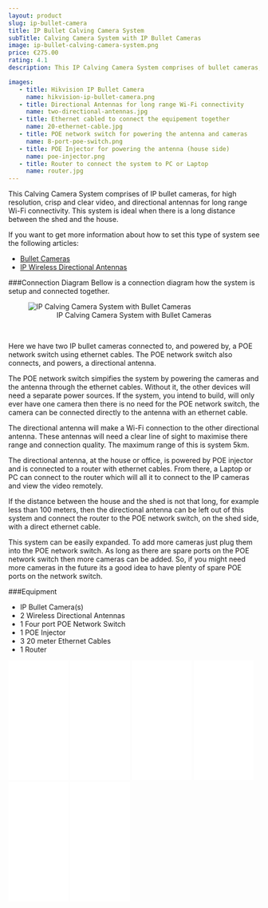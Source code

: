 ```yaml
---
layout: product
slug: ip-bullet-camera
title: IP Bullet Calving Camera System
subTitle: Calving Camera System with IP Bullet Cameras
image: ip-bullet-calving-camera-system.png
price: €275.00
rating: 4.1
description: This IP Calving Camera System comprises of bullet cameras, for high resolution, crisp and clear video, and directional antennas for long range Wi-Fi connectivity. This system is ideal when there is a long distance between the shed and the house.

images:
   - title: Hikvision IP Bullet Camera
     name: hikvision-ip-bullet-camera.png
   - title: Directional Antennas for long range Wi-Fi connectivity
     name: two-directional-antennas.jpg
   - title: Ethernet cabled to connect the equipement together
     name: 20-ethernet-cable.jpg
   - title: POE network switch for powering the antenna and cameras
     name: 8-port-poe-switch.png
   - title: POE Injector for powering the antenna (house side)
     name: poe-injector.png
   - title: Router to connect the system to PC or Laptop
     name: router.jpg
---
```


This Calving Camera System comprises of IP bullet cameras, for high resolution, crisp and clear video, and directional antennas for long range Wi-Fi connectivity. This system is ideal when there is a long distance between the shed and the house.

If you want to get more information about how to set this type of system see the following articles: 

 - [Bullet Cameras]({{site.baseurl}}/cameras/2015/07/12/bullet-cameras.html)
 - [IP Wireless Directional Antennas]({{site.baseurl}}/wireless/2015/05/26/ip-wireless-directional-antenns.html)



###Connection Diagram
Bellow is a connection diagram how the system is setup and connected together.

<figure>
  <img src="{{site.baseurl}}/img/connection-diagrams/bullet-ip-camera-antenna-connection-diagram.png" alt="IP Calving Camera System with Bullet Cameras">
  <figcaption style="text-align: center;">IP Calving Camera System with Bullet Cameras</figcaption>
</figure>
<br>

Here we have two IP bullet cameras connected to, and powered by, a POE network switch using ethernet cables. The POE network switch also connects, and powers, a directional antenna. 

The POE network switch simpifies the system by powering the cameras and the antenna through the ethernet cables. Without it, the other devices will need a separate power sources. If the system, you intend to build, will only ever have one camera then there is no need for the POE network switch, the camera can be connected directly to the antenna with an ethernet cable.

The directional antenna will make a Wi-Fi connection to the other directional antenna. These antennas will need a clear line of sight to maximise there range and connection quality. The maximum range of this is system 5km.

The directional antenna, at the house or office, is powered by POE injector and is connected to a router with ethernet cables. From there, a Laptop or PC can connect to the router which will all it to connect to the IP cameras and view the video remotely.

If the distance between the house and the shed is not that long, for example less than 100 meters, then the directional antenna can be left out of this system and connect the router to the POE network switch, on the shed side, with a direct ethernet cable.

This system can be easily expanded. To add more cameras just plug them into the POE network switch. As long as there are spare ports on the POE network switch then more cameras can be added. So, if you might need more cameras in the future its a good idea to have plenty of spare POE ports on the network switch.

###Equipment

- IP Bullet Camera(s)
- 2 Wireless Directional Antennas
- 1 Four port POE Network Switch
- 1 POE Injector
- 3 20 meter Ethernet Cables
- 1 Router


<iframe style="width:120px;height:240px;" marginwidth="0" marginheight="0" scrolling="no" frameborder="0" src="//ws-na.amazon-adsystem.com/widgets/q?ServiceVersion=20070822&OneJS=1&Operation=GetAdHtml&MarketPlace=US&source=ac&ref=qf_sp_asin_til&ad_type=product_link&tracking_id=jhollerano-20&marketplace=amazon&region=US&placement=B00G7GMEOG&asins=B00G7GMEOG&linkId=NT2X7TEULJVMUTEZ&show_border=true&link_opens_in_new_window=true&price_color=BF3E3E&title_color=759BBD&bg_color=F9F3F3">
</iframe>

<iframe style="width:120px;height:240px;" marginwidth="0" marginheight="0" scrolling="no" frameborder="0" src="//ws-na.amazon-adsystem.com/widgets/q?ServiceVersion=20070822&OneJS=1&Operation=GetAdHtml&MarketPlace=US&source=ac&ref=qf_sp_asin_til&ad_type=product_link&tracking_id=jhollerano-20&marketplace=amazon&region=US&placement=B004EGI3CI&asins=B004EGI3CI&linkId=NACNL6576ZSEOJ4Y&show_border=true&link_opens_in_new_window=true&price_color=BF3E3E&title_color=759BBD&bg_color=F9F3F3" >
</iframe>

<iframe style="width:120px;height:240px;" marginwidth="0" marginheight="0" scrolling="no" frameborder="0" src="//ws-na.amazon-adsystem.com/widgets/q?ServiceVersion=20070822&OneJS=1&Operation=GetAdHtml&MarketPlace=US&source=ac&ref=qf_sp_asin_til&ad_type=product_link&tracking_id=jhollerano-20&marketplace=amazon&region=US&placement=B003CFATT2&asins=B003CFATT2&linkId=C7M4LQB66XVR37KR&show_border=true&link_opens_in_new_window=true&price_color=BF3E3E&title_color=759BBD&bg_color=F9F3F3">
</iframe>

<iframe style="width:120px;height:240px;" marginwidth="0" marginheight="0" scrolling="no" frameborder="0" src="//ws-na.amazon-adsystem.com/widgets/q?ServiceVersion=20070822&OneJS=1&Operation=GetAdHtml&MarketPlace=US&source=ac&ref=qf_sp_asin_til&ad_type=product_link&tracking_id=jhollerano-20&marketplace=amazon&region=US&placement=B00QELK40K&asins=B00QELK40K&linkId=KYMLRVF6NPZZLD7F&show_border=true&link_opens_in_new_window=true&price_color=BF3E3E&title_color=759BBD&bg_color=F9F3F3">
</iframe>

<iframe style="width:120px;height:240px;" marginwidth="0" marginheight="0" scrolling="no" frameborder="0" src="//ws-na.amazon-adsystem.com/widgets/q?ServiceVersion=20070822&OneJS=1&Operation=GetAdHtml&MarketPlace=US&source=ac&ref=qf_sp_asin_til&ad_type=product_link&tracking_id=jhollerano-20&marketplace=amazon&region=US&placement=B001PS9E5I&asins=B001PS9E5I&linkId=WEGE7URY2AA2YUGI&show_border=true&link_opens_in_new_window=true&price_color=BF3E3E&title_color=759BBD&bg_color=F9F3F3">
</iframe>

<iframe style="width:120px;height:240px;" marginwidth="0" marginheight="0" scrolling="no" frameborder="0" src="//ws-na.amazon-adsystem.com/widgets/q?ServiceVersion=20070822&OneJS=1&Operation=GetAdHtml&MarketPlace=US&source=ac&ref=qf_sp_asin_til&ad_type=product_link&tracking_id=jhollerano-20&marketplace=amazon&region=US&placement=B003Y5RYNY&asins=B003Y5RYNY&linkId=EKBIJQMW6E65ZHHP&show_border=true&link_opens_in_new_window=true&price_color=BF3E3E&title_color=759BBD&bg_color=F9F3F3">
</iframe>

